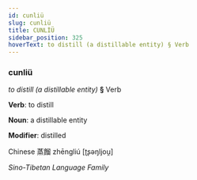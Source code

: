 ```yaml
---
id: cunliü
slug: cunliü
title: CUNLİÜ
sidebar_position: 325
hoverText: to distill (a distillable entity) § Verb
---
```


### cunliü

*to distill (a distillable entity)* **§** Verb

**Verb**: to distill

**Noun**: a distillable entity

**Modifier**: distilled

Chinese 蒸餾 zhēngliú [ʈʂəŋljou̯]

*Sino-Tibetan Language Family*